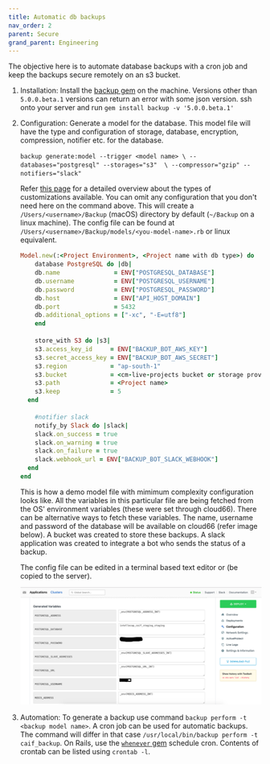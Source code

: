 ```yaml
---
title: Automatic db backups
nav_order: 2
parent: Secure
grand_parent: Engineering
---
```


The objective here is to automate database backups with a cron job and keep the backups secure remotely on an s3 bucket. 

1. Installation: Install the [backup gem](https://github.com/backup/backup) on the machine. Versions other than `5.0.0.beta.1` versions can return an error with some json version. ssh onto your server and run
	`gem install backup -v '5.0.0.beta.1'`

2. Configuration: Generate a model for the database. This model file will have the type and configuration of storage, database, encryption, compression, notifier etc. for the database. 

	`backup generate:model --trigger <model name> \
	    --databases="postgresql" --storages="s3"  \
	    --compressor="gzip" --notifiers="slack"`

	Refer [this page](https://backup.github.io/backup/v4/generator/) for a detailed overview about the types of customizations available. You can omit any configuration that you don't need here on the command above. This will create a `/Users/<username>/Backup` (macOS) directory by default (`~/Backup` on a linux machine). The config file can be found at `/Users/<username>/Backup/models/<you-model-name>.rb` or linux equivalent.

	
	```ruby
	Model.new(:<Project Environment>, <Project name with db type>) do
		database PostgreSQL do |db|
	    db.name               = ENV["POSTGRESQL_DATABASE"]
	    db.username           = ENV["POSTGRESQL_USERNAME"]
	    db.password           = ENV["POSTGRESQL_PASSWORD"]
	    db.host               = ENV["API_HOST_DOMAIN"]
	    db.port               = 5432
	    db.additional_options = ["-xc", "-E=utf8"]
		end

	 	store_with S3 do |s3|
	    s3.access_key_id     = ENV["BACKUP_BOT_AWS_KEY"]
	    s3.secret_access_key = ENV["BACKUP_BOT_AWS_SECRET"]
	    s3.region            = "ap-south-1"
	    s3.bucket            = <cm-live-projects bucket or storage provided by client>
	    s3.path              = <Project name>
	    s3.keep              = 5
	  end

		#notifier slack
	 	notify_by Slack do |slack|
	    slack.on_success = true
	    slack.on_warning = true
	    slack.on_failure = true
	    slack.webhook_url = ENV["BACKUP_BOT_SLACK_WEBHOOK"]
	  end
	end
	```

	This is how a demo model file with mimimum complexity configuration looks like. All the variables in this particular file are being fetched from the OS' environment variables (these were set through cloud66). There can be alternative ways to fetch these variables. The name, username and password of the database will be available on cloud66 (refer image below). A bucket was created to store these backups. A slack application was created to integrate a bot who sends the status of a backup. 

	The config file can be edited in a terminal based text editor or (be copied to the server).

	[![environment-variables-c66](/assets/images/environment-variables-c66.png)](/assets/images/environment-variables-c66.png)

3. Automation: To generate a backup use command `backup perform -t <backup model name>`. A cron job can be used for automatic backups. The command will differ in that case `/usr/local/bin/backup perform -t caif_backup`. On Rails, use the [`whenever` gem](https://github.com/javan/whenever) schedule cron. Contents of crontab can be listed using `crontab -l`. 